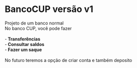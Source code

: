 # BancoCUP versão v1
Projeto de um banco normal <br>
No banco CUP, você pode fazer
<br><br>
-<strong> Transferências </strong>
<br>
-<strong> Consultar saldos </strong>
<br>
-<strong> Fazer um saque </strong>
<br><br>
No futuro teremos a opção de criar conta e também deposito </p>
